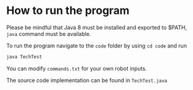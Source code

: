 # How to run the program

Please be mindful that Java 8 must be installed and exported to $PATH, `java` command must be available.

To run the program navigate to the `code` folder by using `cd code` and run
```xslt
java TechTest
```

You can modify `commands.txt` for your own robot inputs.

The source code implementation can be found in `TechTest.java`
